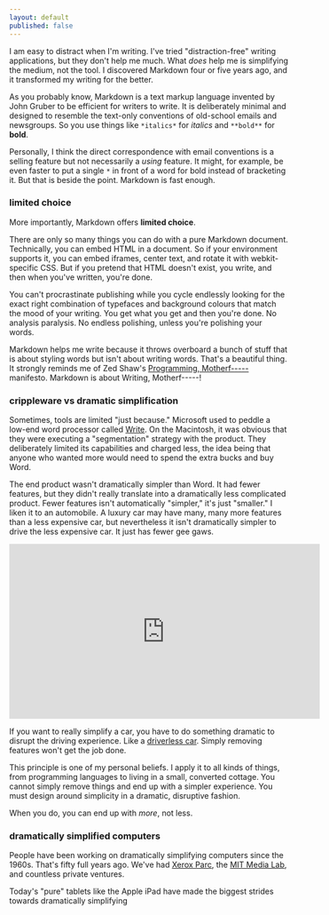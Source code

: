 ```yaml
---
layout: default
published: false
---
```


I am easy to distract when I'm writing. I've tried "distraction-free" writing applications, but they don't help me much. What *does* help me is simplifying the medium, not the tool. I discovered Markdown four or five years ago, and it transformed my writing for the better.

As you probably know, Markdown is a text markup language invented by John Gruber to be efficient for writers to write. It is deliberately minimal and designed to resemble the text-only conventions of old-school emails and newsgroups. So you use things like `*italics*` for *italics* and `**bold**` for **bold**. 

Personally, I think the direct correspondence with email conventions is a selling feature but not necessarily a *using* feature. It might, for example, be even faster to put a single `*` in front of a word for bold instead of bracketing it. But that is beside the point. Markdown is fast enough.

### limited choice

More importantly, Markdown offers **limited choice**.

There are only so many things you can do with a pure Markdown document. Technically, you can embed HTML in a document. So if your environment supports it, you can embed iframes, center text, and rotate it with webkit-specific CSS. But if you pretend that HTML doesn't exist, you write, and then when you've written, you're done.

You can't procrastinate publishing while you cycle endlessly looking for the exact right combination of typefaces and background colours that match the mood of your writing. You get what you get and then you're done. No analysis paralysis. No endless polishing, unless you're polishing your words.

Markdown helps me write because it throws overboard a bunch of stuff that is about styling words but isn't about writing words. That's a beautiful thing. It strongly reminds me of Zed Shaw's [Programming, Motherf-----][mf] manifesto. Markdown is about Writing, Motherf-----!

[mf]: http://programming-motherfucker.com

### crippleware vs dramatic simplification

Sometimes, tools are limited "just because." Microsoft used to peddle a low-end word processor called [Write](https://en.wikipedia.org/wiki/Microsoft_Write). On the Macintosh, it was obvious that they were executing a "segmentation" strategy with the product. They deliberately limited its capabilities and charged less, the idea being that anyone who wanted more would need to spend the extra bucks and buy Word.

The end product wasn't dramatically simpler than Word. It had fewer features, but they didn't really translate into a dramatically less complicated product. Fewer features isn't automatically "simpler," it's just "smaller." I liken it to an automobile. A luxury car may have many, many more features than a less expensive car, but nevertheless it isn't dramatically simpler to drive the less expensive car. It just has fewer gee gaws.

<iframe width="560" height="315" src="http://www.youtube.com/embed/VCpPPVvGqTY" frameborder="0" allowfullscreen></iframe>

If you want to really simplify a car, you have to do something dramatic to disrupt the driving experience. Like a [driverless car](https://en.wikipedia.org/wiki/Google_driverless_car). Simply removing features won't get the job done.

This principle is one of my personal beliefs. I apply it to all kinds of things, from programming languages to living in a small, converted cottage. You cannot simply remove things and end up with a simpler experience. You must design around simplicity in a dramatic, disruptive fashion.

When you do, you can end up with *more*, not less.

### dramatically simplified computers

People have been working on dramatically simplifying computers since the 1960s. That's fifty full years ago. We've had [Xerox Parc](https://en.wikipedia.org/wiki/PARC_(company)), the [MIT Media Lab](http://www.media.mit.edu), and countless private ventures.

Today's "pure" tablets like the Apple iPad have made the biggest strides towards dramatically simplifying